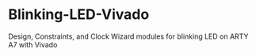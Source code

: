 # Blinking-LED-Vivado
Design, Constraints, and Clock Wizard modules for blinking LED on ARTY A7 with Vivado
